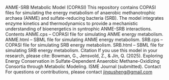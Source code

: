 ANME-SRB Metabolic Model (COPASI)
This repository contains COPASI files for simulating the energy metabolism of anaerobic methanotrophic archaea (ANME) and sulfate-reducing bacteria (SRB). The model integrates enzyme kinetics and thermodynamics to provide a mechanistic understanding of bioenergetics in syntrophic ANME-SRB interactions.
Contents
ANME.cps – COPASI file for simulating ANME energy metabolism.
ANME.html – SBML file for simulating ANME energy metabolism.
SRB.cps – COPASI file for simulating SRB energy metabolism.
SRB.html – SBML file for simulating SRB energy metabolism.
Citation
If you use this model in your research, please cite:
Bowman, G., Jensvold, Z., & Jin, Q. (2025). Exploring Energy Conservation in Sulfate-Dependent Anaerobic Methane-Oxidizing Consortia through Metabolic Modeling. ISME Journal (submitted).
Contact
For questions or contributions, please contact jinqusheng@gmail.com
